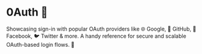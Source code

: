 # 0Auth 🔐

Showcasing sign-in with popular OAuth providers like 🌐 Google, 🐙 GitHub, 📘 Facebook, 🐦 Twitter & more. A handy reference for secure and scalable OAuth-based login flows. 🚀
